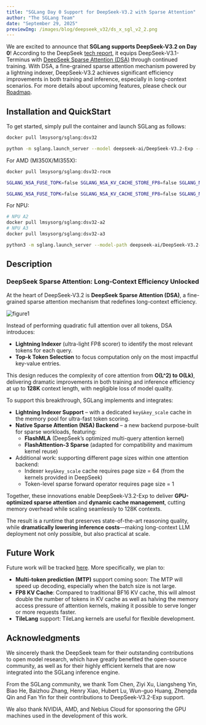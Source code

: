 ```yaml
---
title: "SGLang Day 0 Support for DeepSeek-V3.2 with Sparse Attention"
author: "The SGLang Team"
date: "September 29, 2025"
previewImg: /images/blog/deepseek_v32/ds_x_sgl_v2_2.png
---
```

We are excited to announce that **SGLang supports DeepSeek-V3.2 on Day 0**! According to the DeepSeek [tech report](https://github.com/deepseek-ai/DeepSeek-V3.2-Exp/blob/main/DeepSeek_V3_2.pdf), it equips DeepSeek-V3.1-Terminus with [DeepSeek Sparse Attention (DSA)](https://arxiv.org/pdf/2502.11089) through continued training. With DSA, a fine-grained sparse attention mechanism powered by a lightning indexer, DeepSeek-V3.2 achieves significant efficiency improvements in both training and inference, especially in long-context scenarios. For more details about upcoming features, please check our [Roadmap](https://github.com/sgl-project/sglang/issues/11060).


## Installation and QuickStart

To get started, simply pull the container and launch SGLang as follows:

```bash
docker pull lmsysorg/sglang:dsv32

python -m sglang.launch_server --model deepseek-ai/DeepSeek-V3.2-Exp --tp 8 --dp 8 --enable-dp-attention
```

For AMD (MI350X/MI355X):

```bash
docker pull lmsysorg/sglang:dsv32-rocm

SGLANG_NSA_FUSE_TOPK=false SGLANG_NSA_KV_CACHE_STORE_FP8=false SGLANG_NSA_USE_REAL_INDEXER=true SGLANG_NSA_USE_TILELANG_PREFILL=True python -m sglang.launch_server --model-path deepseek-ai/DeepSeek-V3.2-Exp --disable-cuda-graph --tp 8 --mem-fraction-static 0.85 --page-size 64 --nsa-prefill "tilelang" --nsa-decode "aiter"

SGLANG_NSA_FUSE_TOPK=false SGLANG_NSA_KV_CACHE_STORE_FP8=false SGLANG_NSA_USE_REAL_INDEXER=true SGLANG_NSA_USE_TILELANG_PREFILL=True python -m sglang.launch_server --model-path deepseek-ai/DeepSeek-V3.2-Exp --disable-cuda-graph --tp 8 --mem-fraction-static 0.85 --page-size 64 --nsa-prefill "tilelang" --nsa-decode "tilelang"
```


For NPU:

```bash
# NPU A2
docker pull lmsysorg/sglang:dsv32-a2
# NPU A3
docker pull lmsysorg/sglang:dsv32-a3

python3 -m sglang.launch_server --model-path deepseek-ai/DeepSeek-V3.2-Exp --trust-remote-code --attention-backend ascend --mem-fraction-static 0.85 --chunked-prefill-size 32768 --disable-radix-cache --tp-size 16 --quantization w8a8_int8
```


## Description

### DeepSeek Sparse Attention: Long-Context Efficiency Unlocked

At the heart of DeepSeek-V3.2 is **DeepSeek Sparse Attention (DSA)**, a fine-grained sparse attention mechanism that redefines long-context efficiency.

![figure1](/images/blog/deepseek_v32/DSA.png)

Instead of performing quadratic full attention over all tokens, DSA introduces:

* **Lightning Indexer** (ultra-light FP8 scorer) to identify the most relevant tokens for each query.
* **Top-k Token Selection** to focus computation only on the most impactful key-value entries.

This design reduces the complexity of core attention from **O(L^2) to O(Lk)**, delivering dramatic improvements in both training and inference efficiency at up to **128K** context length, with negligible loss of model quality.

To support this breakthrough, SGLang implements and integrates:

* **Lightning Indexer Support** – with a dedicated `key&key_scale` cache in the memory pool for ultra-fast token scoring.
* **Native Sparse Attention (NSA) Backend** – a new backend purpose-built for sparse workloads, featuring:
    * **FlashMLA** (DeepSeek’s optimized multi-query attention kernel)
    * **FlashAttention-3 Sparse** (adapted for compatibility and maximum kernel reuse)
* Additional work: supporting different page sizes within one attention backend:
    * Indexer `key&key_scale` cache requires page size = 64 (from the kernels provided in DeepSeek)
    * Token-level sparse forward operator requires page size = 1

Together, these innovations enable DeepSeek-V3.2-Exp to deliver **GPU-optimized sparse attention** and **dynamic cache management**, cutting memory overhead while scaling seamlessly to 128K contexts.

The result is a runtime that preserves state-of-the-art reasoning quality, while **dramatically lowering inference costs**—making long-context LLM deployment not only possible, but also practical at scale.

## Future Work

Future work will be tracked [here](https://github.com/sgl-project/sglang/issues/11060). More specifically, we plan to:

* **Multi-token prediction (MTP)** support coming soon: The MTP will speed up decoding, especially when the batch size is not large.
* **FP8 KV Cache**: Compared to traditional BF16 KV cache, this will almost double the number of tokens in KV cache as well as halving the memory access pressure of attention kernels, making it possible to serve longer or more requests faster.
* **TileLang** support: TileLang kernels are useful for flexible development.

## Acknowledgments

We sincerely thank the DeepSeek team for their outstanding contributions to open model research, which have greatly benefited the open-source community, as well as for their highly efficient kernels that are now integrated into the SGLang inference engine.

From the SGLang community, we thank Tom Chen, Ziyi Xu, Liangsheng Yin, Biao He, Baizhou Zhang, Henry Xiao, Hubert Lu, Wun-guo Huang, Zhengda Qin and Fan Yin for their contributions to DeepSeek-V3.2-Exp support.

We also thank NVIDIA, AMD, and Nebius Cloud for sponsoring the GPU machines used in the development of this work.
